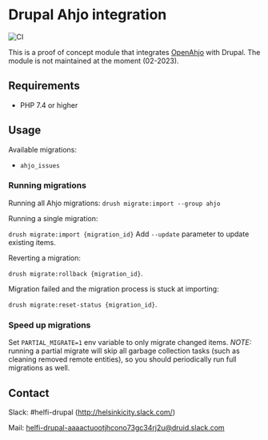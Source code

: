 # Drupal Ahjo integration

![CI](https://github.com/City-of-Helsinki/drupal-module-helfi-ahjo/workflows/CI/badge.svg)

This is a proof of concept module that integrates [OpenAhjo](https://dev.hel.fi/apis/openahjo#documentation) with Drupal. The module is not maintained at the moment (02-2023).

## Requirements

- PHP 7.4 or higher

## Usage

Available migrations:

- `ahjo_issues`

### Running migrations

Running all Ahjo migrations:
`drush migrate:import --group ahjo`

Running a single migration:

`drush migrate:import {migration_id}` Add `--update` parameter to update existing items.

Reverting a migration:

`drush migrate:rollback {migration_id}`.

Migration failed and the migration process is stuck at importing:

`drush migrate:reset-status {migration_id}`.

### Speed up migrations

Set `PARTIAL_MIGRATE=1` env variable to only migrate changed items. *NOTE:* running a partial migrate will skip
all garbage collection tasks (such as cleaning removed remote entities), so you should periodically run full migrations as well.

## Contact

Slack: #helfi-drupal (http://helsinkicity.slack.com/)

Mail: helfi-drupal-aaaactuootjhcono73gc34rj2u@druid.slack.com
